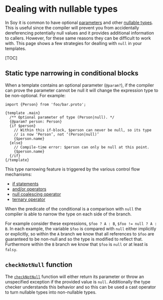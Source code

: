# Dealing with nullable types

In Soy it is common to have optional
[parameters](../reference/templates.md#param) and other [nullable
types](../reference/types#null). This is useful since the compiler will prevent
you from accidentally dereferencing potentially null values and it provides
additional information to callers. However, for these same reasons they can be
difficult to work with. This page shows a few strategies for dealling with
`null` in your templates.

[TOC]

## Static type narrowing in conditional blocks

When a template contains an optional parameter (`@param?`), if the compiler can
prove the parameter cannot be null it will change the expression type to be
non-optional. For example:

```soy
import {Person} from 'foo/bar.proto';

{template .main}
  /** Optional parameter of type (Person|null). */
  {@param? person: Person}
  {if $person}
    // Within this if-block, $person can never be null, so its type
    // is now ‘Person’, not ‘(Person|null)’
    {$person.name}
  {else}
    // Compile-time error: $person can only be null at this point.
    {$person.name}
  {/if}
{/template}
```

This type narrowing feature is triggered by the various control flow mechanisms:

*   [if statements](../reference/control-flow#if)
*   [and/or operators](../reference/expressions#logical-operators)
*   [null coalescing
    operator](../reference/expressions#null-coalescing-operator)
*   [ternary operator](../reference/expressions#ternary)

When the predicate of the conditional is a comparison with `null` the compiler
is able to narrow the type on each side of the branch.

For example consider these expressions, `$foo ? A : B`, `$foo != null ? A : B`.
In each example, the variable `$foo` is compared with `null` either implicitly
or explicitly, so within the `A` branch we know that all references to `$foo`
are guaranteed to be non-null and so the type is modified to reflect that.
Furthermore within the `B` branch we know that `$foo` is `null` or at least is
`falsy`.

## `checkNotNull` function

The [`checkNotNull`](../reference/functions#checkNotNull) function will either
return its parameter or throw an unspecified exception if the provided value is
`null`. Additionally the type checker understands this behavior and so this can
be used a cast operator to turn nullable types into non-nullable types.
